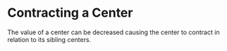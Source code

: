 # Contracting a Center
The value of a center can be decreased causing the center to contract in relation to its sibling centers. 